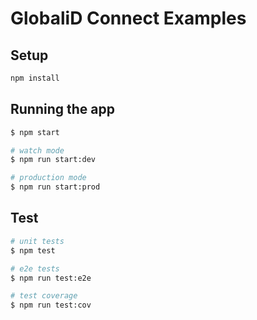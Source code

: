 # GlobaliD Connect Examples

## Setup

```bash
npm install
```

## Running the app

```bash
$ npm start

# watch mode
$ npm run start:dev

# production mode
$ npm run start:prod
```

## Test

```bash
# unit tests
$ npm test

# e2e tests
$ npm run test:e2e

# test coverage
$ npm run test:cov
```
